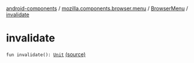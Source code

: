 [android-components](../../index.md) / [mozilla.components.browser.menu](../index.md) / [BrowserMenu](index.md) / [invalidate](./invalidate.md)

# invalidate

`fun invalidate(): `[`Unit`](https://kotlinlang.org/api/latest/jvm/stdlib/kotlin/-unit/index.html) [(source)](https://github.com/mozilla-mobile/android-components/blob/master/components/browser/menu/src/main/java/mozilla/components/browser/menu/BrowserMenu.kt#L133)
